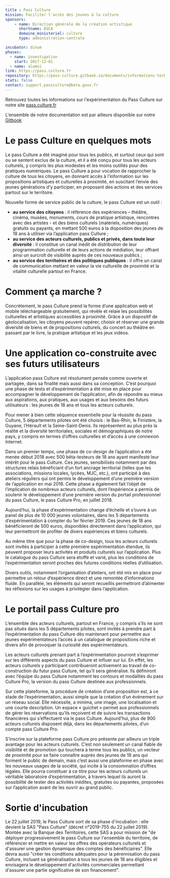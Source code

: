 ```yaml
---
title : Pass Culture
mission: Faciliter l'accès des jeunes à la culture
sponsors: 
    - name: Direction générale de la création artistique
      shortname: DGCA
      domaine_ministeriel: culture
      type: administration-centrale

incubator: dinum
phases:
  - name: investigation
    start: 2017-12-01
  - name: alumni
link: https://pass.culture.fr
repository: https://pass-culture.gitbook.io/documents/informations-techniques#code-source
stats: false
contact: support.passculture@beta.gouv.fr
---
```


Retrouvez toutes les informations sur l'expérimentation du Pass Culture sur notre site [pass.culture.fr](https://pass.culture.fr)

L'ensemble de notre documentation est par ailleurs disponible sur notre [Gitbook](https://pass-culture.gitbook.io/documents/le-pass-culture-en-quelques-mots)

# Le pass Culture en quelques mots

Le pass Culture a été imaginé pour tous les publics, et surtout ceux qui sont ou se sentent exclus de la culture, et il a été conçu pour tous les acteurs culturels, y compris les plus modestes et les moins outillés pour des pratiques numériques. Le pass Culture a pour vocation de rapprocher la culture de tous les citoyens, en donnant accès à l’information sur les propositions artistiques et culturelles à proximité, en suscitant l’envie des jeunes générations d’y participer, en proposant des actions et des services partout sur le territoire.

Nouvelle forme de service public de la culture, le pass Culture est un outil :
* **au service des citoyens** : il référence des expériences – théâtre, cinéma, musées, monuments, cours de pratique artistique, rencontres avec des artistes - et des biens culturels (matériels, numériques) gratuits ou payants, en mettant 500 euros à la disposition des jeunes de 18 ans à utiliser via l’application pass Culture ;
* **au service des acteurs culturels, publics et privés, dans toute leur diversité** : il constitue un canal inédit de distribution de leur programmation culturelle et de leurs actions de médiation, leur offrant ainsi un surcroît de visibilité auprès de ces nouveaux publics ;
* **au service des territoires et des politiques publiques** : il offre un canal de communication mettant en valeur la vie culturelle de proximité et la vitalité culturelle partout en France.

# Comment ça marche ?

Concrètement, le pass Culture prend la forme d’une application web et mobile téléchargeable gratuitement, qui révèle et relaie les possibilités culturelles et artistiques accessibles à proximité. Grâce à un dispositif de géolocalisation, les citoyens peuvent repérer, choisir et réserver une grande diversité de biens et de propositions culturels, du concert au théâtre en passant par le livre, la pratique artistique et les jeux vidéos.

# Une application co-construite avec ses futurs utilisateurs

L’application pass Culture est résolument pensée comme ouverte et partagée, dans sa finalité mais aussi dans sa conception. C’est pourquoi une phase de tests et d’expérimentation a été mise en place pour accompagner le développement de l’application, afin de répondre au mieux aux aspirations, aux pratiques, aux usages et aux besoins des futurs utilisateurs : les jeunes de 18 ans et tous les acteurs culturels.

Pour mener à bien cette séquence essentielle pour la réussite du pass Culture, 5 départements pilotes ont été choisis : le Bas-Rhin, le Finistère, la Guyane, l’Hérault et la Seine-Saint-Denis. Ils représentent au plus près la réalité et la diversité territoriales, sociales et démographiques de notre pays, y compris en termes d’offres culturelles et d’accès à une connexion Internet.

Dans un premier temps, une phase de co-design de l’application a été menée début 2018 avec 500 bêta-testeurs de 18 ans ayant manifesté leur intérêt pour le pass Culture. Ces jeunes, sensibilisés notamment par des structures relais bénéficiant d’un fort ancrage territorial (telles que les associations, missions locales, lycées, MJC, etc.), ont participé à des ateliers réguliers qui ont permis le développement d’une première version de l’application en mai 2018. Cette phase a également fait l’objet de l’implication de nombreux acteurs culturels, dont l’expérience a permis de soutenir le développement d’une première version du portail professionnel du pass Culture, le pass Culture Pro, en juillet 2018.

Aujourd’hui, la phase d’expérimentation change d’échelle et s’ouvre à un panel de plus de 10 000 jeunes volontaires, dans les 5 départements d’expérimentation à compter du 1er février 2019. Ces jeunes de 18 ans bénéficieront de 500 euros, disponibles directement dans l’application, qui leur permettront de profiter de divers expériences et biens culturels.

Au même titre que pour la phase de co-design, tous les acteurs culturels sont invités à participer à cette première expérimentation étendue, ils peuvent proposer leurs activités et produits culturels sur l’application. Plus le catalogue du pass Culture sera étoffé et varié, plus les conditions de l’expérimentation seront proches des futures conditions réelles d’utilisation.

Divers outils, notamment l’organisation d’ateliers, ont été mis en place pour permettre un retour d’expérience direct et une remontée d’informations fluide. En parallèle, les éléments qui seront recueillis permettront d’alimenter les réflexions sur les usages à privilégier dans l’application.

# Le portail pass Culture pro

L’ensemble des acteurs culturels, partout en France, y compris s’ils ne sont pas situés dans les 5 départements pilotes, sont invités à prendre part à l’expérimentation du pass Culture dès maintenant pour permettre aux jeunes expérimentateurs l’accès à un catalogue de propositions riche et divers afin de provoquer la curiosité des expérimentateurs.

Les acteurs culturels prenant part à l’expérimentation pourront s’exprimer sur les différents aspects du pass Culture et influer sur lui. En effet, les acteurs culturels y participant contribueront activement au travail de co-construction du futur pass Culture, tel qu’il sera généralisé. Ils définiront avec l’équipe du pass Culture notamment les contours et modalités du pass Culture Pro, la version du pass Culture destinée aux professionnels.

Sur cette plateforme, la procédure de création d’une proposition est, à ce stade de l’expérimentation, aussi simple que la création d’un événement sur un réseau social. Elle nécessite, a minima, une image, une localisation et une courte description. Un espace « guichet » permet aux professionnels de gérer les réservations qu’ils reçoivent et de suivre les transactions financières qui s’effectuent via le pass Culture. Aujourd’hui, plus de 900 acteurs culturels disposent déjà, dans les départements pilotes, d’un compte pass Culture Pro.

S’inscrire sur la plateforme pass Culture pro présente par ailleurs un triple avantage pour les acteurs culturels. C’est non seulement un canal fiable de visibilité et de promotion qui touchera à terme tous les publics, un vecteur de proximité pour se faire connaître auprès des jeunes de 18 ans qui forment le public de demain, mais c’est aussi une plateforme en phase avec les nouveaux usages de la société, qui incite à la consommation d’offres légales. Elle pourra constituer à ce titre pour les acteurs culturels un véritable laboratoire d’expérimentation, à travers lequel ils auront la possibilité de tester des activités inédites, gratuites ou payantes, proposées sur l’application avant de les ouvrir au grand public.

# Sortie d'incubation

Le 22 juillet 2019, le Pass Culture sort de sa phase d'incubation : elle devient la SAS "Pass Culture" (décret n°2019-755 du 22 juillet 2019). Montée avec la Banque des Territoires, cette SAS a pour mission de "de déployer progressivement le pass Culture sur l'ensemble du territoire, de référencer et mettre en valeur les offres des opérateurs culturels et d'assurer une gestion dynamique des comptes des bénéficiaires". Elle devra aussi "créer les conditions adéquates pour la pérennisation du pass Culture, incluant sa généralisation à tous les jeunes de 18 ans éligibles et envisagera le développement d'activités commerciales permettant d'assurer une partie significative de son financement". 

